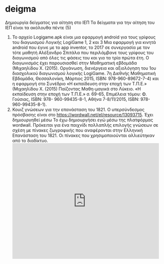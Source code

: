 # deigma
Δημιουργία δείγματος για αίτηση στο ΙΕΠ
Τα δείγματα για την αίτηση του ΙΕΠ είναι τα ακόλουθα πέντε (5)
  1. Το αρχείο Logigame.apk είναι μια εφαρμογή android για τους γρίφους του διαγωισμού Λογικής LogiGame 1, 2 και 3
     Μια εφαρμογή για κινητά android που έγινε με το app inventor, το 2017 σε συνεργασία με τον τότε μαθητή Αλέξανδρο Σπιτάλα που περιλάμβανε τους γρίφους του διαγωνισμού από
     όλες τις φάσεις του και για τα τρία πρώτα έτη. Ο διαγωνισμός έχει παρουσιασθεί στην Μαθηματική εβδομάδα (Μιχαηλίδου Χ. (2015). Οργάνωση, διενέργεια και αξιολόγηση του 1ου 
     διασχολικού διαγωνισμού λογικής LogiGame. 7η Διεθνής Μαθηματική Εβδομάδα, Θεσσαλονίκη, Μάρτιος 2015, ISBN: 978-960-89672-7-4) και η εφαρμογή στο Συνέδριο «Η εκπαίδευση 
     στην εποχή των Τ.Π.Ε.» (Μιχαηλίδου Χ. (2015)  Παίζοντας Μαθη-μαγικά στο Λύκειο.  «Η εκπαίδευση στην εποχή των Τ.Π.Ε.» σ. 69-65, Επιμέλεια τόμου: Φ. Γούσιας, ISBN: 978-
     960-99435-8-1, Αθήνα 7-8/11/2015, ISBN: 978-960-99435-8-1).
  2. Κουιζ γνώσεων για την επανάσταση του 1821. Ο υπερσύνδεσμος πρόσβασης είναι στο https://wordwall.net/el/resource/13093715. Έχει δημιουργηθεί μέσω Το έχω δημιουργήσει εγώ
     μέσω της πλατφόρμας wordwall. Πρόκειται για ένα παιχνίδι πολλαπλής επιλογής γνώσεων σε σχέση με πίνακες ζωγραφικής που αναφέρονται στην Ελληνική Επανάσταση του 1821. Οι
     πίνακες που χρησιμοποιούνται αλλιεύτηκαν από το διαδίκτυο.
     <iframe style="max-width:100%" src="https://wordwall.net/el/embed/3cb40c2e0b0d49419a633c7bc5b2f4d6?themeId=21&templateId=69&fontStackId=0" width="500" height="380"
     frameborder="0" allowfullscreen></iframe>
     
